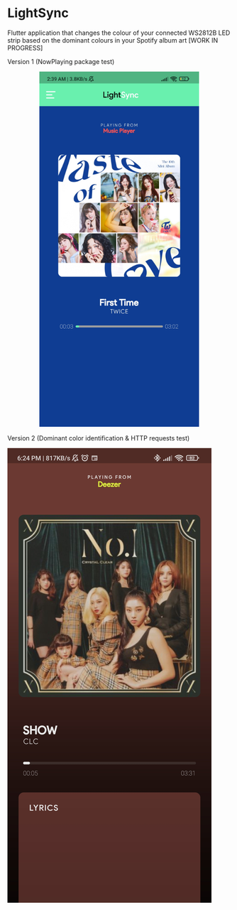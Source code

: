 # LightSync
Flutter application that changes the colour of your connected WS2812B LED strip based on the dominant colours in your Spotify album art [WORK IN PROGRESS]

Version 1 (NowPlaying package test)

<p style="text-align:center;"><img src="https://github.com/MelroyCaeiro/LightSync/blob/main/Screenshots/1639541018335.jpg" width="360" height="800"></p>



Version 2 (Dominant color identification & HTTP requests test)

![Screenshots](1639541018159.jpg)

